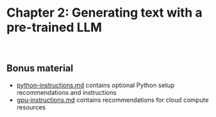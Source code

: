 # Chapter 2: Generating text with a pre-trained LLM


&nbsp;

## Bonus material

- [python-instructions.md](python-instructions.md) contains optional Python setup recommendations and instructions
- [gpu-instructions.md](gpu-instructions.md) contains recommendations for cloud compute resources



&nbsp;
